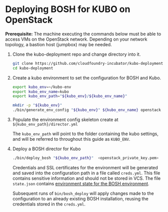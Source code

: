 # Deploying BOSH for KUBO on OpenStack

**Prerequisite:** The machine executing the commands below must be able to access VMs on the OpenStack network. Depending on your network topology, a bastion host (jumpbox) may be needed.

1. Clone the kubo-deployment repo and change directory into it.

    ```bash
    git clone https://github.com/cloudfoundry-incubator/kubo-deployment
    cd kubo-deployment
    ```

1. Create a kubo environment to set the configuration for BOSH and Kubo.

    ```bash
    export kubo_env=~/kubo-env
    export kubo_env_name=kubo
    export kubo_env_path="${kubo_env}/${kubo_env_name}"

    mkdir -p "${kubo_env}"
    ./bin/generate_env_config "${kubo_env}" ${kubo_env_name} openstack
    ```

1.  Populate the environment config skeleton create at `${kubo_env_path}/director.yml`

    The `kubo_env_path` will point to the folder containing the kubo settings,
    and will be referred to throughout this guide as `KUBO_ENV`.

1. Deploy a BOSH director for Kubo

    ```bash
    ./bin/deploy_bosh "${kubo_env_path}"  <openstack_private_key.pem>
    ```
    Credentials and SSL certificates for the environment will be generated and
    saved into the configuration path in a file called `creds.yml`. This file
    contains sensitive information and should not be stored in VCS. The file
    `state.json` contains
    [environment state for the BOSH environment](https://bosh.io/docs/cli-envs.html#deployment-state).

    Subsequent runs of `bin/bosh_deploy` will apply changes made to
    the configuration to an already existing BOSH installation, reusing
    the credentials stored in the `creds.yml`.
